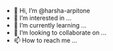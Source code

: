 - 👋 Hi, I’m @harsha-arpitone
- 👀 I’m interested in ...
- 🌱 I’m currently learning ...
- 💞️ I’m looking to collaborate on ...
- 📫 How to reach me ...

<!---
harsha-arpitone/harsha-arpitone is a ✨ special ✨ repository because its `README.md` (this file) appears on your GitHub profile.
You can click the Preview link to take a look at your changes.
--->
